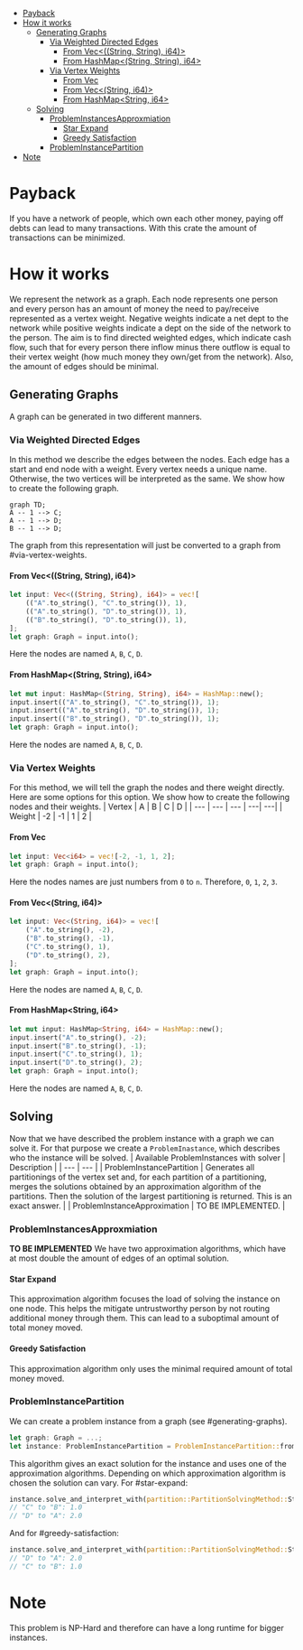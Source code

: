 <!--toc:start-->
- [Payback](#payback)
- [How it works](#how-it-works)
  - [Generating Graphs](#generating-graphs)
    - [Via Weighted Directed Edges](#via-weighted-directed-edges)
      - [From Vec<((String, String), i64)>](#from-vecstring-string-i64)
      - [From HashMap<(String, String), i64>](#from-hashmapstring-string-i64)
    - [Via Vertex Weights](#via-vertex-weights)
      - [From Vec<i64>](#from-veci64)
      - [From Vec<(String, i64)>](#from-vecstring-i64)
      - [From HashMap<String, i64>](#from-hashmapstring-i64)
  - [Solving](#solving)
    - [ProblemInstancesApproxmiation](#probleminstancesapproxmiation)
      - [Star Expand](#star-expand)
      - [Greedy Satisfaction](#greedy-satisfaction)
    - [ProblemInstancePartition](#probleminstancepartition)
- [Note](#note)
<!--toc:end-->

# Payback

If you have a network of people, which own each other money, paying off debts can lead to many transactions. With this crate the amount of transactions can be minimized.

# How it works
We represent the network as a graph. Each node represents one person and every person has an amount of money the need to pay/receive represented as a vertex weight. Negative weights indicate a net dept to the network while positive weights indicate a dept on the side of the network to the person.
The aim is to find directed weighted edges, which indicate cash flow, such that for every person there inflow minus there outflow is equal to their vertex weight (how much money they own/get from the network). Also, the amount of edges should be minimal.

## Generating Graphs
A graph can be generated in two different manners.

### Via Weighted Directed Edges
In this method we describe the edges between the nodes. Each edge has a start and end node with a weight. Every vertex needs a unique name. Otherwise, the two vertices will be interpreted as the same.
We show how to create the following graph.
```mermaid
graph TD;
A -- 1 --> C;
A -- 1 --> D;
B -- 1 --> D;
```
The graph from this representation will just be converted to a graph from #via-vertex-weights.

#### From Vec<((String, String), i64)>
```rust
let input: Vec<((String, String), i64)> = vec![
    (("A".to_string(), "C".to_string()), 1),
    (("A".to_string(), "D".to_string()), 1),
    (("B".to_string(), "D".to_string()), 1),
];
let graph: Graph = input.into();
```
Here the nodes are named `A`, `B`, `C`, `D`.

#### From HashMap<(String, String), i64>
```rust
let mut input: HashMap<(String, String), i64> = HashMap::new();
input.insert(("A".to_string(), "C".to_string()), 1);
input.insert(("A".to_string(), "D".to_string()), 1);
input.insert(("B".to_string(), "D".to_string()), 1);
let graph: Graph = input.into();
```
Here the nodes are named `A`, `B`, `C`, `D`.

### Via Vertex Weights
For this method, we will tell the graph the nodes and there weight directly. Here are some options for this option.
We show how to create the following nodes and their weights.
| Vertex | A | B | C | D |
| --- | --- | --- | ---| ---|
| Weight | -2 | -1 | 1 | 2 |

#### From Vec<i64>
```rust
let input: Vec<i64> = vec![-2, -1, 1, 2];
let graph: Graph = input.into();
```
Here the nodes names are just numbers from `0` to `n`. Therefore, `0`, `1`, `2`, `3`.

#### From Vec<(String, i64)>
```rust
let input: Vec<(String, i64)> = vec![
    ("A".to_string(), -2),
    ("B".to_string(), -1),
    ("C".to_string(), 1),
    ("D".to_string(), 2),
];
let graph: Graph = input.into();
```
Here the nodes are named `A`, `B`, `C`, `D`.

#### From HashMap<String, i64>
```rust
let mut input: HashMap<String, i64> = HashMap::new();
input.insert("A".to_string(), -2);
input.insert("B".to_string(), -1);
input.insert("C".to_string(), 1);
input.insert("D".to_string(), 2);
let graph: Graph = input.into();
```
Here the nodes are named `A`, `B`, `C`, `D`.

## Solving
Now that we have described the problem instance with a graph we can solve it. For that purpose we create a `ProblemInastance`, which describes who the instance will be solved.
| Available ProblemInstances with solver | Description |
| --- | --- |
| ProblemInstancePartition | Generates all partitionings of the vertex set and, for each partition of a partitioning, merges the solutions obtained by an approximation algorithm of the partitions. Then the solution of the largest partitioning is returned. This is an exact answer. |
| ProblemInstanceApproximation | TO BE IMPLEMENTED. |

### ProblemInstancesApproxmiation
**TO BE IMPLEMENTED**
We have two approximation algorithms, which have at most double the amount of edges of an optimal solution.

#### Star Expand
This approximation algorithm focuses the load of solving the instance on one node. This helps the mitigate untrustworthy person by not routing additional money through them. 
This can lead to a suboptimal amount of total money moved.

#### Greedy Satisfaction
This approximation algorithm only uses the minimal required amount of total money moved.

### ProblemInstancePartition
We can create a problem instance from a graph (see #generating-graphs).
```rust
let graph: Graph = ...;
let instance: ProblemInstancePartition = ProblemInstancePartition::from(graph).solve();
```

This algorithm gives an exact solution for the instance and uses one of the approximation algorithms. Depending on which approximation algorithm is chosen the solution can vary.
For #star-expand:
```rust
instance.solve_and_interpret_with(partition::PartitionSolvingMethod::StarExpand);
// "C" to "B": 1.0
// "D" to "A": 2.0
```
And for #greedy-satisfaction:
```rust
instance.solve_and_interpret_with(partition::PartitionSolvingMethod::StarExpand);
// "D" to "A": 2.0
// "C" to "B": 1.0
```

# Note
This problem is NP-Hard and therefore can have a long runtime for bigger instances.
